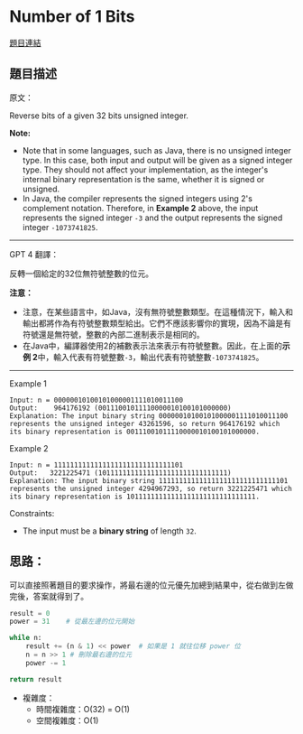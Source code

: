 # Number of 1 Bits

[題目連結](https://leetcode.com/problems/number-of-1-bits/description/)

## 題目描述
原文：
  
Reverse bits of a given 32 bits unsigned integer.

**Note:**

* Note that in some languages, such as Java, there is no unsigned integer type. In this case, both input and output will be given as a signed integer type. They should not affect your implementation, as the integer's internal binary representation is the same, whether it is signed or unsigned.
* In Java, the compiler represents the signed integers using 2's complement notation. Therefore, in **Example 2** above, the input represents the signed integer `-3` and the output represents the signed integer `-1073741825`.
 
----

GPT 4 翻譯：

反轉一個給定的32位無符號整數的位元。

**注意：**

* 注意，在某些語言中，如Java，沒有無符號整數類型。在這種情況下，輸入和輸出都將作為有符號整數類型給出。它們不應該影響你的實現，因為不論是有符號還是無符號，整數的內部二進制表示是相同的。
* 在Java中，編譯器使用2的補數表示法來表示有符號整數。因此，在上面的**示例 2**中，輸入代表有符號整數`-3`，輸出代表有符號整數`-1073741825`。

----

Example 1
```
Input: n = 00000010100101000001111010011100
Output:    964176192 (00111001011110000010100101000000)
Explanation: The input binary string 00000010100101000001111010011100 represents the unsigned integer 43261596, so return 964176192 which its binary representation is 00111001011110000010100101000000.
```

Example 2
```
Input: n = 11111111111111111111111111111101
Output:   3221225471 (10111111111111111111111111111111)
Explanation: The input binary string 11111111111111111111111111111101 represents the unsigned integer 4294967293, so return 3221225471 which its binary representation is 10111111111111111111111111111111.
```

Constraints:
* The input must be a **binary string** of length `32`.


## 思路：

可以直接照著題目的要求操作，將最右邊的位元優先加總到結果中，從右做到左做完後，答案就得到了。

```python
result = 0
power = 31    # 從最左邊的位元開始

while n:
    result += (n & 1) << power  # 如果是 1 就往位移 power 位
    n = n >> 1 # 刪除最右邊的位元
    power -= 1

return result        
```


* 複雜度：
  * 時間複雜度：O(32) = O(1)
  * 空間複雜度：O(1)
